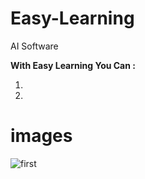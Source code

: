 # Easy-Learning
 AI Software
 
**With  Easy Learning You Can :**

 1. 
 2. 

# images

![first](https://user-images.githubusercontent.com/73966918/130301296-cb15683b-1820-430a-9b22-db13a3e71dda.png)
